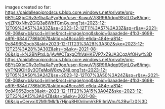 images created so far:
https://oaidalleapiprodscus.blob.core.windows.net/private/org-6BYsQXjoCRv3e1haXaPyq9oq/user-KcwuV7jSR96Adqp9SjrtLGw8/img-yrjZPOxNhvZGlQ3a8WhTCmGy.png?st=2023-12-12T09%3A57%3A33Z&se=2023-12-12T11%3A57%3A33Z&sp=r&sv=2021-08-06&sr=b&rscd=inline&rsct=image/png&skoid=6aaadede-4fb3-4698-a8f6-684d7786b067&sktid=a48cca56-e6da-484e-a814-9c849652bcb3&skt=2023-12-11T23%3A28%3A30Z&ske=2023-12-12T23%3A28%3A30Z&sks=b&skv=2021-08-06&sig=k%2BNPtxLb/jAvWCTaxgCfhVaHKEVP7xZ9JA3CgzAfOHw%3D
https://oaidalleapiprodscus.blob.core.windows.net/private/org-6BYsQXjoCRv3e1haXaPyq9oq/user-KcwuV7jSR96Adqp9SjrtLGw8/img-vVTfQ9OH6y3OTeMpW8xw24jI.png?st=2023-12-12T05%3A50%3A24Z&se=2023-12-12T07%3A50%3A24Z&sp=r&sv=2021-08-06&sr=b&rscd=inline&rsct=image/png&skoid=6aaadede-4fb3-4698-a8f6-684d7786b067&sktid=a48cca56-e6da-484e-a814-9c849652bcb3&skt=2023-12-11T23%3A15%3A04Z&ske=2023-12-12T23%3A15%3A04Z&sks=b&skv=2021-08-06&sig=CervxiX2MhfMkfk7Hjng8Hl0nlnmVkRRIImWnu%2BwTz0%3D
